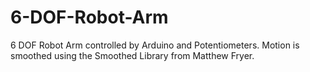 # 6-DOF-Robot-Arm
6 DOF Robot Arm controlled by Arduino and Potentiometers. Motion is smoothed using the Smoothed Library from Matthew Fryer.
